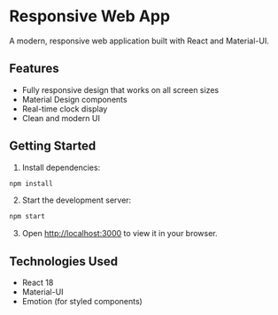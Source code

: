 # Responsive Web App

A modern, responsive web application built with React and Material-UI.

## Features

- Fully responsive design that works on all screen sizes
- Material Design components
- Real-time clock display
- Clean and modern UI

## Getting Started

1. Install dependencies:
```bash
npm install
```

2. Start the development server:
```bash
npm start
```

3. Open [http://localhost:3000](http://localhost:3000) to view it in your browser.

## Technologies Used

- React 18
- Material-UI
- Emotion (for styled components)
